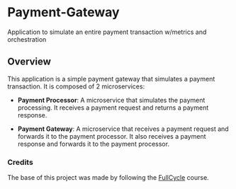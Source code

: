 # Payment-Gateway

 Application to simulate an entire payment transaction w/metrics and orchestration

## Overview

This application is a simple payment gateway that simulates a payment transaction. It is composed of 2 microservices:

- **Payment Processor**: A microservice that simulates the payment processing. It receives a payment request and returns a payment response.

- **Payment Gateway**: A microservice that receives a payment request and forwards it to the payment processor. It also receives a payment response and forwards it to the payment processor.

### Credits

The base of this project was made by following the [FullCycle](https://plataforma.fullcycle.com.br/) course.
